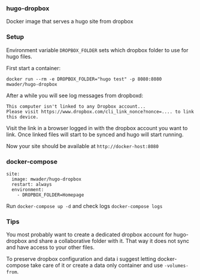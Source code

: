 ### hugo-dropbox

Docker image that serves a hugo site from dropbox

### Setup

Environment variable `DROPBOX_FOLDER` sets which dropbox folder to use for
hugo files.

First start a container:
```
docker run --rm -e DROPBOX_FOLDER="hugo test" -p 8080:8080 mwader/hugo-dropbox
```
After a while you will see log messages from dropboxd:  
 ```
This computer isn't linked to any Dropbox account...
Please visit https://www.dropbox.com/cli_link_nonce?nonce=.... to link this device.
 ```
Visit the link in a browser logged in with the dropbox account you want to
link. Once linked files will start to be synced and hugo will start running.

Now your site should be available at `http://docker-host:8080`

### docker-compose

```
site:
  image: mwader/hugo-dropbox
  restart: always
  environment:
    - DROPBOX_FOLDER=Homepage
```

Run `docker-compose up -d` and check logs `docker-compose logs`

### Tips

You most probably want to create a dedicated dropbox account for hugo-dropbox
and share a collaborative folder with it. That way it does not sync and have
access to your other files.

To preserve dropbox configuration and data i suggest letting docker-compose
take care of it or create a data only container and use `-volumes-from`.  
